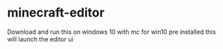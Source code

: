 # minecraft-editor
Download and run this on windows 10 with mc for win10 pre installed this will launch the editor ui
